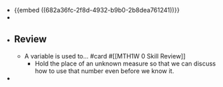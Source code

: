 - {{embed ((682a36fc-2f8d-4932-b9b0-2b8dea761241))}}
-
- ## Review
	- A variable is used to... #card #[[MTH1W 0 Skill Review]]
		- Hold the place of an unknown measure so that we can discuss how to use that number even before we know it.
-